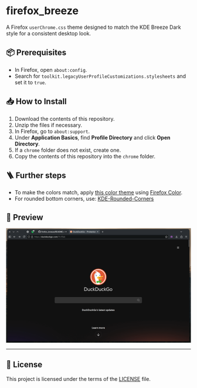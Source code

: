 # firefox_breeze

A Firefox `userChrome.css` theme designed to match the KDE Breeze Dark style for a consistent desktop look.

## 📦 Prerequisites

- In Firefox, open `about:config`.
- Search for `toolkit.legacyUserProfileCustomizations.stylesheets` and set it to `true`.

## 📥 How to Install

1. Download the contents of this repository.
2. Unzip the files if necessary.
3. In Firefox, go to `about:support`.
4. Under **Application Basics**, find **Profile Directory** and click **Open Directory**.
5. If a `chrome` folder does not exist, create one.
6. Copy the contents of this repository into the `chrome` folder.

## 🪜 Further steps
- To make the colors match, apply [this color theme](https://color.firefox.com/?theme=XQAAAAKHAQAAAAAAAABBqYhm849SCia73laEGccwS-xMDPr6BEKkxUfveH6amcirjQTFhOx-oGyH8feq4wHD19q59yNlbgMyV3ROhwWCDRm2mv6MXmUe6P8QV9imjXCKi55ZYBJzJuiIvT5RgClNJgRZVp71HH7foWOKi1Xsr_mj7f7ySD6BjvGyjnMKfO0Wu_97eigknp8b-QpuYltM78KJKeaqG2q0qSdJKbhtwpZX4C46_shaDME5t6-HAkEPwZVujzdqsJj5FYYCdICnBC5Q47dCJNezk0zXP5GsyCaXf-hF3kCi6MXGlGzywzhlw2__2UueAA) using [Firefox Color](https://color.firefox.com/).
- For rounded bottom corners, use: [KDE-Rounded-Corners](https://github.com/matinlotfali/KDE-Rounded-Corners)

## 📸 Preview

![Preview of firefox_breeze theme](preview.png)

---

## 📄 License

This project is licensed under the terms of the [LICENSE](LICENSE) file.
